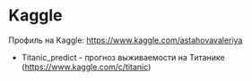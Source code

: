 # Kaggle
Профиль на Kaggle: https://www.kaggle.com/astahovavaleriya

- Titanic_predict - прогноз выживаемости на Титанике (https://www.kaggle.com/c/titanic)
